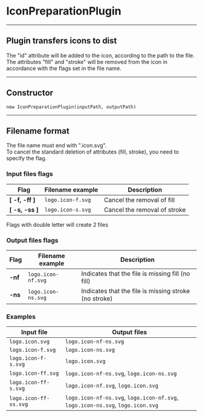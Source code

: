 # IconPreparationPlugin

***
## Plugin transfers icons to dist

The "id" attribute will be added to the icon, according to the path to the file.  
The attributes "fill" and "stroke" will be removed from the icon in accordance with the flags set in the file name.

***
## Constructor
`new IconPreparationPlugin(inputPath, outputPath)`

***
## Filename format

The file name must end with ".icon.svg".  
To cancel the standard deletion of attributes (fill, stroke), you need to specify the flag.

### Input files flags
| Flag            | Filename example   | Description                   |
|-----------------|--------------------|-------------------------------|
|__[ -f, -ff ]__  | `logo.icon-f.svg`  | Cancel the removal of fill    |
|__[ -s, -ss ]__  | `logo.icon-s.svg`  | Cancel the removal of stroke  |

Flags with double letter will create 2 files

### Output files flags
| Flag            | Filename example   | Description                                           |
|-----------------|--------------------|-------------------------------------------------------|
|__-nf__  | `logo.icon-nf.svg`         | Indicates that the file is missing fill (no fill)     |
|__-ns__  | `logo.icon-ns.svg`         | Indicates that the file is missing stroke (no stroke) |

### Examples
| Input file               | Output files                                                                   |
|--------------------------|--------------------------------------------------------------------------------|
| `logo.icon.svg`          | `logo.icon-nf-ns.svg`                                                          |
| `logo.icon-f.svg`        | `logo.icon-ns.svg`                                                             |
| `logo.icon-f-s.svg`      | `logo.icon.svg`                                                                |
| `logo.icon-ff.svg`       | `logo.icon-nf-ns.svg`, `logo.icon-ns.svg`                                      |
| `logo.icon-ff-s.svg`     | `logo.icon-nf.svg`, `logo.icon.svg`                                            |
| `logo.icon-ff-ss.svg`    | `logo.icon-nf-ns.svg`, `logo.icon-nf.svg`, `logo.icon-ns.svg`, `logo.icon.svg` |


